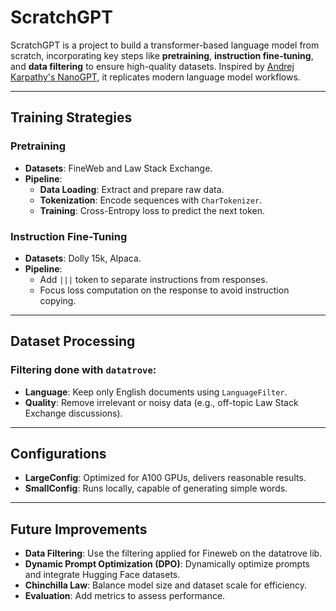 # ScratchGPT

ScratchGPT is a project to build a transformer-based language model from scratch, incorporating key steps like **pretraining**, **instruction fine-tuning**, and **data filtering** to ensure high-quality datasets. Inspired by [Andrej Karpathy's NanoGPT](https://www.youtube.com/watch?v=kCc8FmEb1nY), it replicates modern language model workflows.

---

## Training Strategies

### Pretraining
- **Datasets**: FineWeb and Law Stack Exchange.
- **Pipeline**:
  - **Data Loading**: Extract and prepare raw data.
  - **Tokenization**: Encode sequences with `CharTokenizer`.
  - **Training**: Cross-Entropy loss to predict the next token.

### Instruction Fine-Tuning
- **Datasets**: Dolly 15k, Alpaca.
- **Pipeline**:
  - Add `|||` token to separate instructions from responses.
  - Focus loss computation on the response to avoid instruction copying.

---

## Dataset Processing

### Filtering done with `datatrove`:
- **Language**: Keep only English documents using `LanguageFilter`.
- **Quality**: Remove irrelevant or noisy data (e.g., off-topic Law Stack Exchange discussions).

---

## Configurations

- **LargeConfig**: Optimized for A100 GPUs, delivers reasonable results.
- **SmallConfig**: Runs locally, capable of generating simple words.

---

## Future Improvements
- **Data Filtering**: Use the filtering applied for Fineweb on the datatrove lib.
- **Dynamic Prompt Optimization (DPO)**: Dynamically optimize prompts and integrate Hugging Face datasets.
- **Chinchilla Law**: Balance model size and dataset scale for efficiency.
- **Evaluation**: Add metrics to assess performance.